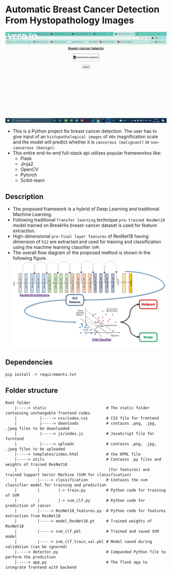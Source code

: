 # Automatic Breast Cancer Detection From Hystopathology Images

![gif](https://github.com/SohamChattopadhyayEE/Breast-cancer-detection-using-ResNet_SVM/blob/main/videos/Benign.gif)
- This is a Python project for breast cancer detection. The user has to give input of an `histopathological images` of `40x` magnification scale and the model will predict whether it is `cancerous (malignant)` or `non-cancerous (benign)`. 
- This entire end-to-end full-stack api utilizes popular frameworkss like: 
    - Flask
    - Jinja2
    - OpenCV
    - Pytorch
    - Scikit-learn

## Description
- The proposed framework is a hybrid of Deep Learning and traditional Machine Learning.  
- Following traditional `Transfer learning` technique `pre-trained ResNet18` model trained on BreakHis breast-cancer dataset is used for feature extraction. 
- High-dimensional `pre-final layer features` of ResNet18 having dimension of `512` are extracted and used for training and classification using the machine learning classifier `SVM`.
- The overall flow diagram of the proposed method is shown in the following figure. ![flow diagram](https://github.com/SohamChattopadhyayEE/Breast-cancer-detection-using-ResNet_SVM/blob/main/Pictures/Slide1.JPG)

## Dependencies
    pip install -r requirements.txt

## Folder structure
    Root folder
        |-----> static                          # The static folder containing unchangable frontend codes
        |          |-----> css/index.css        # CSS file for frontend
        |          |-----> downloads            # contains .png, .jpg, .jpeg files to be downloaded
        |          |-----> js/index.js          # JavaScript file for forntend
        |          |-----> uploads              # contains .png, .jpg, .jpeg files to be uploaded
        |-----> templates/index.html            # the HTML file
        |-----> utils                           # Contains .py files and weights of trained ResNet18 
        |         |                              (for features) and trained Support Vector Machine (SVM for classification)  
        |         |-----> classification        # Contains the svm classifier model for training and prediction
        |         |        |-> train.py         # Python code for training of SVM
        |         |        |-> svm_clf.py       # Python code for prediction of cancer
        |         |-----> ResNet18_features.py  # Python code for features extraction from ResNet18
        |         |-----> model_ResNet18.pt     # Trained weights of ResNet18
        |         |-----> svm_clf.pkl           # Trained and saved SVM model
        |         |-----> svm_clf_train_val.pkl # Model saved during validation (can be ignored)
        |-----> detector.py                     # Compunded Python file to perform the prediction 
        |-----> app.py                          # The flask app to integrate frontend with backend



